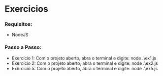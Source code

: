 # Exercicios

### Requisitos:
* NodeJS

### Passo a Passo:

* Exercício 1: Com o projeto aberto, abra o terminal e digite: node .\ex1.js
* Exercício 2: Com o projeto aberto, abra o terminal e digite: node .\ex2.js
* Exercício 5: Com o projeto aberto, abra o terminal e digite: node .\ex5.js
